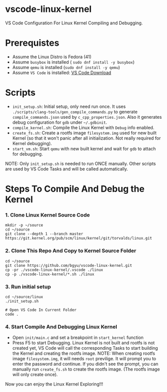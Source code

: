 # vscode-linux-kernel
VS Code Configuration For Linux Kernel Compiling and Debugging.

# Prerequistes
* Assume the Linux Distro is Fedora (41)
* Assume `busybox` is installed ( `sudo dnf install -y busybox`)
* Assume `qemu` is installed (`sudo dnf install -y qemu`)
* Assume `VS Code` is installed:  [VS Code Download](https://code.visualstudio.com/download)

# Scripts
* `init_setup.sh`: Initial setup, only need run once. It uses `./scripts/clang-tools/gen_compile_commands.py` to generate `compile_commands.json` used by `c_cpp_properties.json`. Also it generates debug configuration for `gdb` under `~/.gdbinit`.
* `compile_kernel.sh`: Compile the Linux Kernel with `Debug` info enabled.
* `create_fs.sh`: Create a rootfs image `filesystem.img` used for new built Kernel (so that it won't panic after all initialization. Not really required for Kernel debugging).
* `start_vm.sh`: Start `qemu` with new built kernel and wait for `gdb` to attach for debugging.

NOTE: Only `init_setup.sh` is needed to run ONCE manually. Other scripts are used by VS Code Tasks and will be called automatically.

# Steps To Compile And Debug the Kernel
### 1. Clone Linux Kernel Source Code
```
mkdir -p ~/source
cd ~/source
git clone --depth 1 --branch master https://git.kernel.org/pub/scm/linux/kernel/git/torvalds/linux.git
```

### 2. Clone This Repo And Copy to Kernel Source Folder
```
cd ~/source
git clone https://github.com/bgyu/vscode-linux-kernel.git
cp -pr ./vscode-linux-kernel/.vscode ./linux
cp -p ./vscode-linux-kernel/*.sh ./linux
```
### 3. Run initial setup
```
cd ~/source/linux
./init_setup.sh

# Open VS Code In Current Folder
code .
```

### 4. Start Compile And Debugging Linux Kernel
* Open `init/main.c` and set a breakpoint in `start_kernel` function
* Press F5 to start Debugging. Linux Kernel is not built and rootfs is not created yet, VS Code will call the corresponding Tasks to start building the Kernel and creating the rootfs image. NOTE: When creating rootfs image `filesystem.img`, it will needs `root` previlige. It will prompt you to enter the password and continue. If you didn't see the prompt, you can manually run `create_fs.sh` to create the rootfs image. (The rootfs image will only create once).

Now you can enjoy the Linux Kernel Exploring!!!
